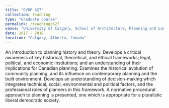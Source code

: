 ```yaml
---
title: "EVDP 627"
collection: teaching
type: "Graduate course"
permalink: /teaching/627
venue: "University of Calgary, School of Architecture, Planning and Landscape"
date: 2017 - 2018
location: "Calgary, Alberta, Canada"
---
```


An introduction to planning history and theory. Develops a critical awareness of key historical, theoretical, and ethical frameworks; legal, political, and economic institutions; and an understanding of their implications for Canadian planning. Examines the historical evolution of community planning, and its influence on contemporary planning and the built environment. Develops an understanding of decision-making which integrates technical, social, environmental and political factors, and the professional roles of planners in this framework. A normative procedural approach to planning is presented, one which is appropriate for a pluralistic liberal democratic society.

